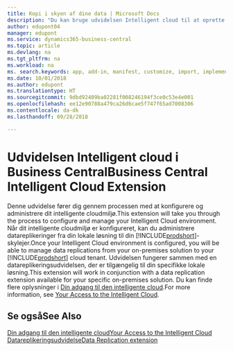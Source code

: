 ```yaml
---
title: Kopi i skyen af dine data | Microsoft Docs
description: "Du kan bruge udvidelsen Intelligent cloud til at oprette en kopi til skyen af dine data, så du har forbindelse til den intelligente cloud."
author: edupont04
manager: edupont
ms.service: dynamics365-business-central
ms.topic: article
ms.devlang: na
ms.tgt_pltfrm: na
ms.workload: na
ms. search.keywords: app, add-in, manifest, customize, import, implement
ms.date: 10/01/2018
ms.author: edupont
ms.translationtype: HT
ms.sourcegitcommit: 9dbd92409ba02281f008246194f3ce0c53e4e001
ms.openlocfilehash: ee12e90788a479ca26d6cae5f747f65ad7008306
ms.contentlocale: da-dk
ms.lasthandoff: 09/28/2018

---
```


# <a name="business-central-intelligent-cloud-extension"></a><span data-ttu-id="ed305-103">Udvidelsen Intelligent cloud i Business Central</span><span class="sxs-lookup"><span data-stu-id="ed305-103">Business Central Intelligent Cloud Extension</span></span>

<span data-ttu-id="ed305-104">Denne udvidelse fører dig gennem processen med at konfigurere og administrere dit intelligente cloudmiljø.</span><span class="sxs-lookup"><span data-stu-id="ed305-104">This extension will take you through the process to configure and manage your Intelligent Cloud environment.</span></span> <span data-ttu-id="ed305-105">Når dit intelligente cloudmiljø er konfigureret, kan du administrere datareplikeringer fra din lokale løsning til din [!INCLUDE[prodshort](includes/prodshort.md)]-skylejer.</span><span class="sxs-lookup"><span data-stu-id="ed305-105">Once your Intelligent Cloud environment is configured, you will be able to manage data replications from your on-premises solution to your [!INCLUDE[prodshort](includes/prodshort.md)] cloud tenant.</span></span> <span data-ttu-id="ed305-106">Udvidelsen fungerer sammen med en datareplikeringsudvidelsen, der er tilgængelig til din specifikke lokale løsning.</span><span class="sxs-lookup"><span data-stu-id="ed305-106">This extension will work in conjunction with a data replication extension available for your specific on-premises solution.</span></span> <span data-ttu-id="ed305-107">Du kan finde flere oplysninger i [Din adgang til den intelligente cloud](about-intelligent-cloud.md).</span><span class="sxs-lookup"><span data-stu-id="ed305-107">For more information, see [Your Access to the Intelligent Cloud](about-intelligent-cloud.md).</span></span>  

## <a name="see-also"></a><span data-ttu-id="ed305-108">Se også</span><span class="sxs-lookup"><span data-stu-id="ed305-108">See Also</span></span>

[<span data-ttu-id="ed305-109">Din adgang til den intelligente cloud</span><span class="sxs-lookup"><span data-stu-id="ed305-109">Your Access to the Intelligent Cloud</span></span>](about-intelligent-cloud.md)  
[<span data-ttu-id="ed305-110">Datareplikeringsudvidelse</span><span class="sxs-lookup"><span data-stu-id="ed305-110">Data Replication extension</span></span>](ui-extensions-data-replication.md)  

